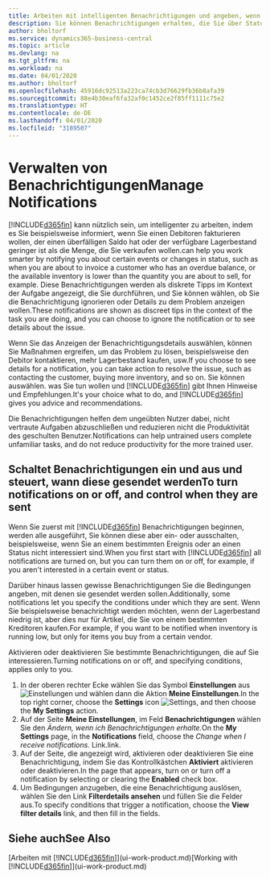 ```yaml
---
title: Arbeiten mit intelligenten Benachrichtigungen und angeben, wenn Sie sie sehen | Microsoft Docs
description: Sie können Benachrichtigungen erhalten, die Sie über Statusänderungen oder Ereignissen, beispielsweise, ein überfälliger Saldo oder ein Logistik Basis informieren.
author: bholtorf
ms.service: dynamics365-business-central
ms.topic: article
ms.devlang: na
ms.tgt_pltfrm: na
ms.workload: na
ms.date: 04/01/2020
ms.author: bholtorf
ms.openlocfilehash: 45916dc92513a223ca74cb3d76629fb36b8afa39
ms.sourcegitcommit: 88e4b30eaf6fa32af0c1452ce2f85ff1111c75e2
ms.translationtype: HT
ms.contentlocale: de-DE
ms.lasthandoff: 04/01/2020
ms.locfileid: "3189507"
---
```

# <a name="manage-notifications"></a><span data-ttu-id="34090-103">Verwalten von Benachrichtigungen</span><span class="sxs-lookup"><span data-stu-id="34090-103">Manage Notifications</span></span>

[!INCLUDE[d365fin](includes/d365fin_md.md)] <span data-ttu-id="34090-104">kann nützlich sein, um intelligenter zu arbeiten, indem es Sie beispielsweise informiert, wenn Sie einen Debitoren fakturieren wollen, der einen überfälligen Saldo hat oder der verfügbare Lagerbestand geringer ist als die Menge, die Sie verkaufen wollen.</span><span class="sxs-lookup"><span data-stu-id="34090-104">can help you work smarter by notifying you about certain events or changes in status, such as when you are about to invoice a customer who has an overdue balance, or the available inventory is lower than the quantity you are about to sell, for example.</span></span> <span data-ttu-id="34090-105">Diese Benachrichtigungen werden als diskrete Tipps im Kontext der Aufgabe angezeigt, die Sie durchführen, und Sie können wählen, ob Sie die Benachrichtigung ignorieren oder Details zu dem Problem anzeigen wollen.</span><span class="sxs-lookup"><span data-stu-id="34090-105">These notifications are shown as discreet tips in the context of the task you are doing, and you can choose to ignore the notification or to see details about the issue.</span></span>  

<span data-ttu-id="34090-106">Wenn Sie das Anzeigen der Benachrichtigungsdetails auswählen, können Sie Maßnahmen ergreifen, um das Problem zu lösen, beispielsweise den Debitor kontaktieren, mehr Lagerbestand kaufen, usw.</span><span class="sxs-lookup"><span data-stu-id="34090-106">If you choose to see details for a notification, you can take action to resolve the issue, such as contacting the customer, buying more inventory, and so on.</span></span> <span data-ttu-id="34090-107">Sie können auswählen. was Sie tun wollen und [!INCLUDE[d365fin](includes/d365fin_md.md)] gibt Ihnen Hinweise und Empfehlungen.</span><span class="sxs-lookup"><span data-stu-id="34090-107">It's your choice what to do, and [!INCLUDE[d365fin](includes/d365fin_md.md)] gives you advice and recommendations.</span></span>  

<span data-ttu-id="34090-108">Die Benachrichtigungen helfen dem ungeübten Nutzer dabei, nicht vertraute Aufgaben abzuschließen und reduzieren nicht die Produktivität des geschulten Benutzer.</span><span class="sxs-lookup"><span data-stu-id="34090-108">Notifications can help untrained users complete unfamiliar tasks, and do not reduce productivity for the more trained user.</span></span>  

## <a name="to-turn-notifications-on-or-off-and-control-when-they-are-sent"></a><span data-ttu-id="34090-109">Schaltet Benachrichtigungen ein und aus und steuert, wann diese gesendet werden</span><span class="sxs-lookup"><span data-stu-id="34090-109">To turn notifications on or off, and control when they are sent</span></span>

<span data-ttu-id="34090-110">Wenn Sie zuerst mit [!INCLUDE[d365fin](includes/d365fin_md.md)] Benachrichtigungen beginnen, werden alle ausgeführt, Sie können diese aber ein- oder ausschalten, beispielsweise, wenn Sie an einem bestimmten Ereignis oder an einen Status nicht interessiert sind.</span><span class="sxs-lookup"><span data-stu-id="34090-110">When you first start with [!INCLUDE[d365fin](includes/d365fin_md.md)] all notifications are turned on, but you can turn them on or off, for example, if you aren't interested in a certain event or status.</span></span>  

<span data-ttu-id="34090-111">Darüber hinaus lassen gewisse Benachrichtigungen Sie die Bedingungen angeben, mit denen sie gesendet werden sollen.</span><span class="sxs-lookup"><span data-stu-id="34090-111">Additionally, some notifications let you specify the conditions under which they are sent.</span></span> <span data-ttu-id="34090-112">Wenn Sie beispielsweise benachrichtigt werden möchten, wenn der Lagerbestand niedrig ist, aber dies nur für Artikel, die Sie von einem bestimmten Kreditoren kaufen.</span><span class="sxs-lookup"><span data-stu-id="34090-112">For example, if you want to be notified when inventory is running low, but only for items you buy from a certain vendor.</span></span>  

<span data-ttu-id="34090-113">Aktivieren oder deaktivieren Sie bestimmte Benachrichtigungen, die auf Sie interessieren.</span><span class="sxs-lookup"><span data-stu-id="34090-113">Turning notifications on or off, and specifying conditions, applies only to you.</span></span>  

1. <span data-ttu-id="34090-114">In der oberen rechter Ecke wählen Sie das Symbol **Einstellungen** aus ![Einstellungen](media/ui-experience/settings_icon_small.png "Einstellungssymbol für Rollencenter") und wählen dann die Aktion **Meine Einstellungen**.</span><span class="sxs-lookup"><span data-stu-id="34090-114">In the top right corner, choose the **Settings** icon ![Settings](media/ui-experience/settings_icon_small.png "Settings icon for role center"), and then choose the **My Settings** action.</span></span>  
2. <span data-ttu-id="34090-115">Auf der Seite **Meine Einstellungen**, im Feld **Benachrichtigungen** wählen Sie den *Ändern, wenn ich Benachrichtigungen erhalte.*</span><span class="sxs-lookup"><span data-stu-id="34090-115">On the **My Settings** page, in the **Notifications** field, choose the *Change when I receive notifications.*</span></span> <span data-ttu-id="34090-116">Link.</span><span class="sxs-lookup"><span data-stu-id="34090-116">link.</span></span>  
3. <span data-ttu-id="34090-117">Auf der Seite, die angezeigt wird, aktivieren oder deaktivieren Sie eine Benachrichtigung, indem Sie das Kontrollkästchen **Aktiviert** aktivieren oder deaktivieren.</span><span class="sxs-lookup"><span data-stu-id="34090-117">In the page that appears, turn on or turn off a notification by selecting or clearing the **Enabled** check box.</span></span>  
4. <span data-ttu-id="34090-118">Um Bedingungen anzugeben, die eine Benachrichtigung auslösen, wählen Sie den Link **Filterdetails ansehen** und füllen Sie die Felder aus.</span><span class="sxs-lookup"><span data-stu-id="34090-118">To specify conditions that trigger a notification, choose the **View filter details** link, and then fill in the fields.</span></span>  

## <a name="see-also"></a><span data-ttu-id="34090-119">Siehe auch</span><span class="sxs-lookup"><span data-stu-id="34090-119">See Also</span></span>

<span data-ttu-id="34090-120">[Arbeiten mit [!INCLUDE[d365fin](includes/d365fin_md.md)]](ui-work-product.md)</span><span class="sxs-lookup"><span data-stu-id="34090-120">[Working with [!INCLUDE[d365fin](includes/d365fin_md.md)]](ui-work-product.md)</span></span>
